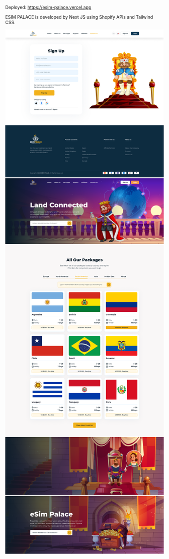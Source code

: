 Deployed: https://esim-palace.vercel.app

ESIM PALACE is developed by Next JS using Shopify APIs and Tailwind CSS. 

<img src="/screenshot/Sign%20up%20(page%20or%20popup%20modal).jpg" />
<img src="/screenshot/Frame%201000007140home.png" />
<img src="/screenshot/Frame%201000007177.png" />
<img src="/screenshot/Group%201413371478%20(1).png" />
<img src="/screenshot/Group%201413371478.png" />